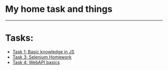 # My home task and things

---
# Tasks:
* [Task 1: Basic knowledge in JS](https://github.com/YaKalmar0/DevTest/tree/Andriy.Yakovyna_lab1)
* [Task 3: Selenium Homework](https://github.com/YaKalmar0/DevTest/tree/Andriy.Yakovyna_lab3)
* [Task 4: WebAPI basics](https://github.com/YaKalmar0/DevTest/tree/Andriy.Yakovyna_lab4)
